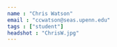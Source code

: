 ```yaml
---
name : "Chris Watson"
email : "ccwatson@seas.upenn.edu"
tags : ["student"]
headshot : "ChrisW.jpg"
---
```

